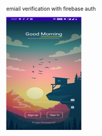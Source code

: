 <html>
  <p>emiail verification with firebase auth</p>
<img src="Screenshot_20200526-220746.jpg" alt="Screenshot of login page" style="width:200px;height:300px;">
  </html>
  

